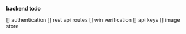 **backend todo**

[] authentication
[] rest api routes
[] win verification
[] api keys
[] image store
